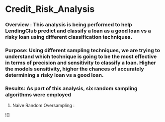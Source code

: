 # Credit_Risk_Analysis

### Overview : This analysis is being performed to help LendingClub predict and classify a loan as a good loan vs a risky loan using different classification techniques.

### Purpose: Using different sampling techniques, we are trying to understand which technique is going to be the most effective in terms of precision and sensitivity to classify a loan. Higher the models sensitivity, higher the chances of accurately determining a risky loan vs a good loan.

### Results: As part of this analysis, six random sampling algorithms were employed

1) Naive Random Oversampling :

![]
